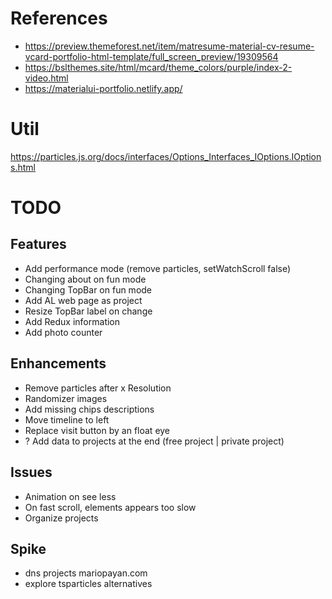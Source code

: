 # References
- https://preview.themeforest.net/item/matresume-material-cv-resume-vcard-portfolio-html-template/full_screen_preview/19309564
- https://bslthemes.site/html/mcard/theme_colors/purple/index-2-video.html
- https://materialui-portfolio.netlify.app/

# Util
https://particles.js.org/docs/interfaces/Options_Interfaces_IOptions.IOptions.html

# TODO

## Features
- Add performance mode (remove particles, setWatchScroll false)
- Changing about on fun mode
- Changing TopBar on fun mode
- Add AL web page as project
- Resize TopBar label on change
- Add Redux information
- Add photo counter

## Enhancements
- Remove particles after x Resolution
- Randomizer images
- Add missing chips descriptions
- Move timeline to left
- Replace visit button by an float eye
- ? Add data to projects at the end (free project | private project)

## Issues
- Animation on see less
- On fast scroll, elements appears too slow
- Organize projects

## Spike
- dns projects mariopayan.com
- explore tsparticles alternatives